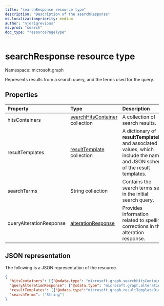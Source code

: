 ```yaml
---
title: "searchResponse resource type"
description: "Description of the searchResponse"
ms.localizationpriority: medium
author: "njerigrevious"
ms.prod: "search"
doc_type: "resourcePageType"
---
```


# searchResponse resource type

Namespace: microsoft.graph

Represents results from a search query, and the terms used for the query. 

## Properties

| Property     | Type        | Description |
|:-------------|:------------|:------------|
|hitsContainers|[searchHitsContainer](searchhitscontainer.md) collection|A collection of search results.|
|resultTemplates|[resultTemplate](resulttemplate.md) collection|A dictionary of **resultTemplateIds** and associated values, which include the name and JSON schema of the result templates.|
|searchTerms|String collection|Contains the search terms sent in the initial search query.|
|queryAlterationResponse|[alterationResponse](alterationresponse.md)|Provides information related to spelling corrections in the alteration response.|

## JSON representation

The following is a JSON representation of the resource.

<!-- {
  "blockType": "resource",
  "optionalProperties": [

  ],
  "@odata.type": "microsoft.graph.searchResponse",
  "baseType": null
}-->

```json
{
  "hitsContainers": [{"@odata.type": "microsoft.graph.searchHitsContainer"}],
  "queryAlterationResponse": {"@odata.type": "microsoft.graph.alterationResponse"},
  "resultTemplates": [{"@odata.type":"microsoft.graph.resultTemplateDictionary"}],
  "searchTerms": ["String"]
}
```

<!-- uuid: 16cd6b66-4b1a-43a1-adaf-3a886856ed98
2019-02-04 14:57:30 UTC -->
<!-- {
  "type": "#page.annotation",
  "description": "searchResponse resource",
  "keywords": "",
  "section": "documentation",
  "tocPath": ""
}-->

